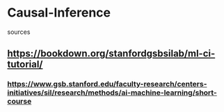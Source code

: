 # Causal-Inference
sources

## https://bookdown.org/stanfordgsbsilab/ml-ci-tutorial/
### https://www.gsb.stanford.edu/faculty-research/centers-initiatives/sil/research/methods/ai-machine-learning/short-course
